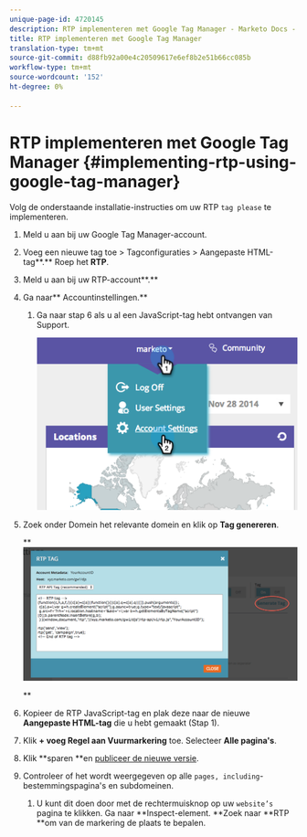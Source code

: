 ```yaml
---
unique-page-id: 4720145
description: RTP implementeren met Google Tag Manager - Marketo Docs - Productdocumentatie
title: RTP implementeren met Google Tag Manager
translation-type: tm+mt
source-git-commit: d88fb92a00e4c20509617e6ef8b2e51b66cc085b
workflow-type: tm+mt
source-wordcount: '152'
ht-degree: 0%

---
```



# RTP implementeren met Google Tag Manager {#implementing-rtp-using-google-tag-manager}

Volg de onderstaande installatie-instructies om uw RTP `tag please` te implementeren.

1. Meld u aan bij uw Google Tag Manager-account.

1. Voeg een nieuwe tag toe > Tagconfiguraties > Aangepaste HTML-tag**.** Roep het **RTP**.

1. Meld u aan bij uw RTP-account**.**

1. Ga naar** Accountinstellingen.**

   1. Ga naar stap 6 als u al een JavaScript-tag hebt ontvangen van Support.

      ![](assets/image2014-11-30-15-3a19-3a21.png)

1. Zoek onder Domein het relevante domein en klik op **Tag genereren**.

   ** ![](assets/image2014-11-30-15-3a20-3a17.png)

   **

1. Kopieer de RTP JavaScript-tag en plak deze naar de nieuwe **Aangepaste HTML-tag** die u hebt gemaakt (Stap 1).

1. Klik **+ voeg Regel aan Vuurmarkering** toe. Selecteer **Alle pagina&#39;s**.

1. Klik **sparen **en [publiceer de nieuwe versie](https://support.google.com/tagmanager/answer/2699097?hl=en).

1. Controleer of het wordt weergegeven op alle `pages, including`-bestemmingspagina&#39;s en subdomeinen.

   1. U kunt dit doen door met de rechtermuisknop op uw `website’s` pagina te klikken. Ga naar **Inspect-element. **Zoek naar **RTP **om van de markering de plaats te bepalen.


